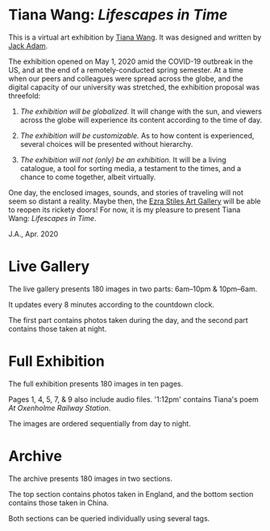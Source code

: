 # Tiana Wang: <i>Lifescapes in Time</i>
This is a virtual art exhibition by [Tiana Wang](mailto:tiana.wang@yale.edu).
It was designed and written by [Jack Adam](https://jackadam.cc/).

The exhibition opened on May 1, 2020 amid the COVID-19 outbreak in the US, and at the end of a remotely-conducted spring semester. At a time when our peers and colleagues were spread across the globe, and the digital capacity of our university was stretched, the exhibition proposal was threefold:

1.  <i>The exhibition will be globalized.</i> It will change with the sun, and viewers across the globe will experience its content according to the time of day.</span>

2.  <i>The exhibition will be customizable.</i>  As to how content is experienced, several choices will be presented without hierarchy.</span>

3.  <i>The exhibition will not (only) be an exhibition.</i>  It will be a living catalogue, a tool for sorting media, a testament to the times, and a chance to come together, albeit virtually.</span>

One day, the enclosed images, sounds, and stories of traveling will not seem so distant a reality. Maybe then, the [Ezra Stiles Art Gallery](https://ezrastiles.yalecollege.yale.edu/spaces/art-gallery) will be able to reopen its rickety doors! For now, it is my pleasure to present Tiana Wang: <i>Lifescapes in Time</i>.

J.A., Apr. 2020

# Live Gallery
The live gallery presents 180 images in two parts: 6am–10pm & 10pm–6am.

It updates every 8 minutes according to the countdown clock.

The first part contains photos taken during the day, and the second part contains those taken at night.

# Full Exhibition
The full exhibition presents 180 images in ten pages.

Pages 1, 4, 5, 7, & 9 also include audio files. '1:12pm' contains Tiana's poem <i>At Oxenholme Railway Station</i>.

The images are ordered sequentially from day to night.

# Archive
The archive presents 180 images in two sections.

The top section contains photos taken in England, and the bottom section contains those taken in China.

Both sections can be queried individually using several tags.
